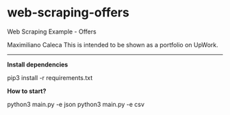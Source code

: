 # web-scraping-offers
Web Scraping Example - Offers

Maximiliano Caleca 
This is intended to be shown as a portfolio on UpWork.

-----------------------------------

**Install dependencies**

pip3 install -r requirements.txt

**How to start?**

python3 main.py -e json
python3 main.py -e csv
